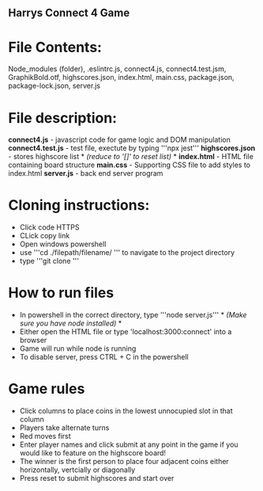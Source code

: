 ## Harrys Connect 4 Game

# File Contents:
Node_modules (folder), .eslintrc.js, connect4.js, connect4.test.jsm, GraphikBold.otf, highscores.json, index.html, main.css, package.json, package-lock.json, server.js

# File description:
**connect4.js** - javascript code for game logic and DOM manipulation
**connect4.test.js** - test file, exectute by typing '''npx jest'''
**highscores.json** - stores highscore list * *(reduce to '[]' to reset list)* *
**index.html** - HTML file containing board structure
**main.css** - Supporting CSS file to add styles to index.html
**server.js** - back end server program

# Cloning instructions:

- Click code HTTPS
- CLick copy link
- Open windows powershell
- use '''cd ./filepath/filename/ ''' to navigate to the project directory
- type '''git clone <paste link>'''

# How to run files
- In powershell in the correct directory, type '''node server.js''' * *(Make sure you have node installed)* *
- Either open the HTML file or type 'localhost:3000:connect' into a browser
- Game will run while node is running
- To disable server, press CTRL + C in the powershell

# Game rules
- Click columns to place coins in the lowest unnocupied slot in that column
- Players take alternate turns
- Red moves first
- Enter player names and click submit at any point in the game if you would like to feature on the highscore board!
- The winner is the first person to place four adjacent coins either horizontally, vertcially or diagonally
- Press reset to submit highscores and start over
